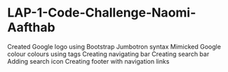 # LAP-1-Code-Challenge-Naomi-Aafthab
Created Google logo using Bootstrap Jumbotron syntax
Mimicked Google colour colours using <span> tags
Creating navigating bar
Creating search bar
Adding search icon
Creating footer with navigation links
